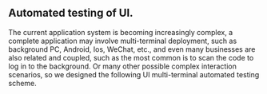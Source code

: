 
## Automated testing of UI.
The current application system is becoming increasingly complex, a complete application may involve multi-terminal deployment, such as background PC, Android, Ios, WeChat, etc., and even many businesses are also related and coupled, such as the most common is to scan the code to log in to the background.
Or many other possible complex interaction scenarios, so we designed the following UI multi-terminal automated testing scheme.

